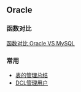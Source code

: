 ## Oracle

### 函数对比

[函数对比 Oracle VS MySQL](doc/函数对比OracleVSMySQL.md) 

### 常用

* [表的管理总结](B-SQL语句-11-表的管理总结.md)
* [DCL管理用户](B-SQL语句-09-DCL管理用户.md)

